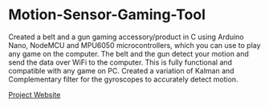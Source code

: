 # Motion-Sensor-Gaming-Tool
Created a belt and a gun gaming accessory/product in C using Arduino Nano, 
NodeMCU and MPU6050 microcontrollers, which you can use to play any game on the computer. 
The belt and the gun detect your motion and send the data over WiFi to the computer. 
This is fully functional and compatible with any game on PC. 
Created a variation of Kalman and Complementary filter for the gyroscopes to accurately detect motion.

[Project Website](https://harsh18143.wixsite.com/mysitee)
